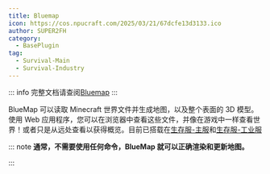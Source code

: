```yaml
---
title: Bluemap
icon: https://cos.npucraft.com/2025/03/21/67dcfe13d3133.ico
author: SUPER2FH
category:
  - BasePlugin
tag: 
  - Survival-Main
  - Survival-Industry
---
```




::: info 完整文档请查阅[Bluemap](https://bluemap.bluecolored.de/wiki/)
:::



BlueMap 可以读取 Minecraft 世界文件并生成地图，以及整个表面的 3D 模型。使用 Web 应用程序，您可以在浏览器中查看这些文件，并像在游戏中一样查看世界！或者只是从远处查看以获得概览。目前已搭载在[生存服-主服](https://map.npucraft.com/bluemap)和[生存服-工业服](https://map.npucraft.com/bluemap-industry)



::: note **通常，不需要使用任何命令，BlueMap 就可以正确渲染和更新地图。**

:::
